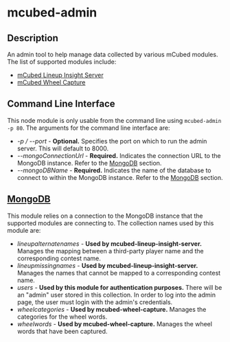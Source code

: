 # mcubed-admin

Description
----
An admin tool to help manage data collected by various mCubed modules. The list of supported modules include:

* [mCubed Lineup Insight Server](https://github.com/nickp10/mcubed-lineup-insight-server)
* [mCubed Wheel Capture](https://github.com/nickp10/mcubed-wheel-capture)

Command Line Interface
----
This node module is only usable from the command line using `mcubed-admin -p 80`. The arguments for the command line interface are:

* *-p / --port* - **Optional.** Specifies the port on which to run the admin server. This will default to 8000.
* *--mongoConnectionUrl* - **Required.** Indicates the connection URL to the MongoDB instance. Refer to the [MongoDB](#mongodb) section.
* *--mongoDBName* - **Required.** Indicates the name of the database to connect to within the MongoDB instance. Refer to the [MongoDB](#mongodb) section.

<a name="mongodb"></a>
[MongoDB](https://www.mongodb.com/)
----
This module relies on a connection to the MongoDB instance that the supported modules are connecting to. The collection names used by this module are:

* *lineupalternatenames* - **Used by mcubed-lineup-insight-server.** Manages the mapping between a third-party player name and the corresponding contest name. 
* *lineupmissingnames* - **Used by mcubed-lineup-insight-server.** Manages the names that cannot be mapped to a corresponding contest name.
* *users* - **Used by this module for authentication purposes.** There will be an "admin" user stored in this collection. In order to log into the admin page, the user must login with the admin's credentials.
* *wheelcategories* - **Used by mcubed-wheel-capture.** Manages the categories for the wheel words.
* *wheelwords* - **Used by mcubed-wheel-capture.** Manages the wheel words that have been captured.

